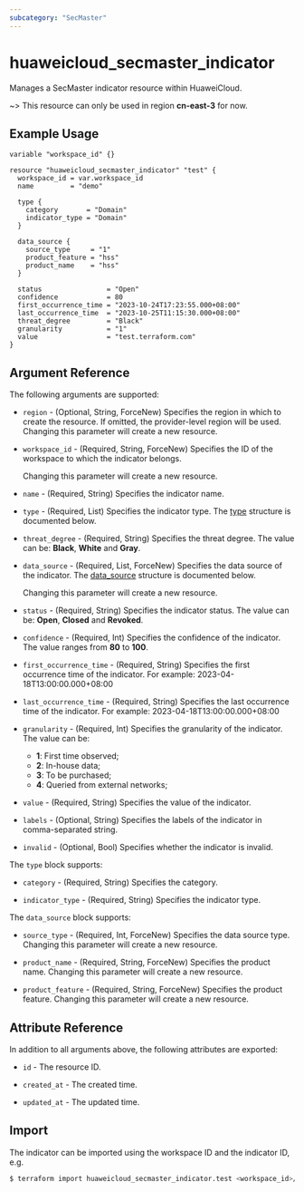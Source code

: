 ```yaml
---
subcategory: "SecMaster"
---
```


# huaweicloud_secmaster_indicator

Manages a SecMaster indicator resource within HuaweiCloud.

~> This resource can only be used in region **cn-east-3** for now.

## Example Usage

```hcl
variable "workspace_id" {}

resource "huaweicloud_secmaster_indicator" "test" {
  workspace_id = var.workspace_id
  name         = "demo"
  
  type {
    category       = "Domain"
    indicator_type = "Domain"
  }

  data_source {
    source_type     = "1"
    product_feature = "hss"
    product_name    = "hss"
  }

  status                = "Open"
  confidence            = 80
  first_occurrence_time = "2023-10-24T17:23:55.000+08:00"
  last_occurrence_time  = "2023-10-25T11:15:30.000+08:00"
  threat_degree         = "Black"
  granularity           = "1"
  value                 = "test.terraform.com"
}
```

## Argument Reference

The following arguments are supported:

* `region` - (Optional, String, ForceNew) Specifies the region in which to create the resource.
  If omitted, the provider-level region will be used. Changing this parameter will create a new resource.

* `workspace_id` - (Required, String, ForceNew) Specifies the ID of the workspace to which the indicator belongs.

  Changing this parameter will create a new resource.

* `name` - (Required, String) Specifies the indicator name.

* `type` - (Required, List) Specifies the indicator type.
  The [type](#Indicator_IndicatorType) structure is documented below.

* `threat_degree` - (Required, String) Specifies the threat degree.
  The value can be: **Black**, **White** and **Gray**.

* `data_source` - (Required, List, ForceNew) Specifies the data source of the indicator.
  The [data_source](#Indicator_DataSource) structure is documented below.

  Changing this parameter will create a new resource.

* `status` - (Required, String) Specifies the indicator status.
  The value can be: **Open**, **Closed** and **Revoked**.

* `confidence` - (Required, Int) Specifies the confidence of the indicator.
  The value ranges from **80** to **100**.

* `first_occurrence_time` - (Required, String) Specifies the first occurrence time of the indicator.
  For example: 2023-04-18T13:00:00.000+08:00

* `last_occurrence_time` - (Required, String) Specifies the last occurrence time of the indicator.
  For example: 2023-04-18T13:00:00.000+08:00

* `granularity` - (Required, Int) Specifies the granularity of the indicator.
  The value can be:
  + **1**: First time observed;
  + **2**: In-house data;
  + **3**: To be purchased;
  + **4**: Queried from external networks;

* `value` - (Required, String) Specifies the value of the indicator.

* `labels` - (Optional, String) Specifies the labels of the indicator in comma-separated string.

* `invalid` - (Optional, Bool) Specifies whether the indicator is invalid.

<a name="Indicator_IndicatorType"></a>
The `type` block supports:

* `category` - (Required, String) Specifies the category.

* `indicator_type` - (Required, String) Specifies the indicator type.

<a name="Indicator_DataSource"></a>
The `data_source` block supports:

* `source_type` - (Required, Int, ForceNew) Specifies the data source type.
  Changing this parameter will create a new resource.

* `product_name` - (Required, String, ForceNew) Specifies the product name.
  Changing this parameter will create a new resource.

* `product_feature` - (Required, String, ForceNew) Specifies the product feature.
  Changing this parameter will create a new resource.

## Attribute Reference

In addition to all arguments above, the following attributes are exported:

* `id` - The resource ID.

* `created_at` - The created time.

* `updated_at` - The updated time.

## Import

The indicator can be imported using the workspace ID and the indicator ID, e.g.

```bash
$ terraform import huaweicloud_secmaster_indicator.test <workspace_id>/<id>
```
